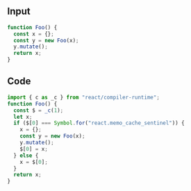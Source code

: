 
## Input

```javascript
function Foo() {
  const x = {};
  const y = new Foo(x);
  y.mutate();
  return x;
}

```

## Code

```javascript
import { c as _c } from "react/compiler-runtime";
function Foo() {
  const $ = _c(1);
  let x;
  if ($[0] === Symbol.for("react.memo_cache_sentinel")) {
    x = {};
    const y = new Foo(x);
    y.mutate();
    $[0] = x;
  } else {
    x = $[0];
  }
  return x;
}

```
      